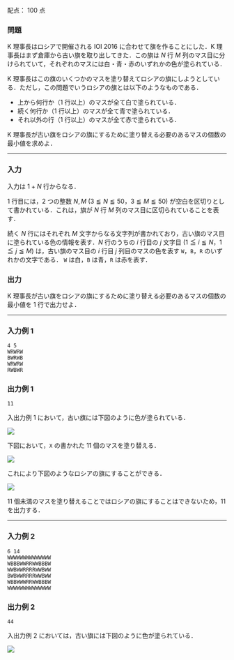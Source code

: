 配点： $100$ 点

### 問題
K 理事長はロシアで開催される IOI 2016 に合わせて旗を作ることにした．K 理事長はまず倉庫から古い旗を取り出してきた．この旗は $N$ 行 $M$ 列のマス目に分けられていて，それぞれのマスには白・青・赤のいずれかの色が塗られている．

K 理事長はこの旗のいくつかのマスを塗り替えてロシアの旗にしようとしている．ただし，この問題でいうロシアの旗とは以下のようなものである．

- 上から何行か（$1$ 行以上）のマスが全て白で塗られている．
- 続く何行か（$1$ 行以上）のマスが全て青で塗られている．
- それ以外の行（$1$ 行以上）のマスが全て赤で塗られている．

K 理事長が古い旗をロシアの旗にするために塗り替える必要のあるマスの個数の最小値を求めよ．

---

### 入力
入力は $1 + N$ 行からなる．

$1$ 行目には，$2$ つの整数 $N, M$ ($3 \leqq N \leqq 50$，$3 \leqq M \leqq 50$) が空白を区切りとして書かれている．これは，旗が $N$ 行 $M$ 列のマス目に区切られていることを表す．

続く $N$ 行にはそれぞれ $M$ 文字からなる文字列が書かれており，古い旗のマス目に塗られている色の情報を表す．$N$ 行のうちの $i$ 行目の $j$ 文字目 ($1 \leqq i \leqq N$，$1 \leqq j \leqq M$) は，古い旗のマス目の $i$ 行目 $j$ 列目のマスの色を表す `W`，`B`，`R` のいずれかの文字である． `W` は白，`B` は青，`R` は赤を表す．

### 出力
K 理事長が古い旗をロシアの旗にするために塗り替える必要のあるマスの個数の最小値を $1$ 行で出力せよ．

---

### 入力例 1
~~~
4 5
WRWRW
BWRWB
WRWRW
RWBWR
~~~

### 出力例 1
~~~
11
~~~
入出力例 $1$ において，古い旗には下図のように色が塗られている．

![](https://img.atcoder.jp/joi2016yo/2016-yo-t3-fig01.png)

下図において，`X` の書かれた $11$ 個のマスを塗り替える．

![](https://img.atcoder.jp/joi2016yo/2016-yo-t3-fig02.png)

これにより下図のようなロシアの旗にすることができる．

![](https://img.atcoder.jp/joi2016yo/2016-yo-t3-fig03.png)

$11$ 個未満のマスを塗り替えることではロシアの旗にすることはできないため，$11$ を出力する．

---

### 入力例 2
~~~
6 14
WWWWWWWWWWWWWW
WBBBWWRRWWBBBW
WWBWWRRRRWWBWW
BWBWWRRRRWWBWW
WBBWWWRRWWBBBW
WWWWWWWWWWWWWW
~~~

### 出力例 2
~~~
44
~~~
入出力例 $2$ においては，古い旗には下図のように色が塗られている．

![](https://img.atcoder.jp/joi2016yo/2016-yo-t3-fig04.png)